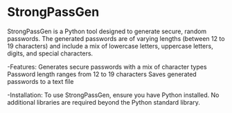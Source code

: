 # StrongPassGen
StrongPassGen is a Python tool designed to generate secure, random passwords. The generated passwords are of varying lengths (between 12 to 19 characters) and include a mix of lowercase letters, uppercase letters, digits, and special characters.

-Features:
Generates secure passwords with a mix of character types
Password length ranges from 12 to 19 characters
Saves generated passwords to a text file

-Installation:
To use StrongPassGen, ensure you have Python installed. No additional libraries are required beyond the Python standard library.
